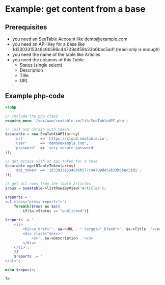 # Example: get content from a base

## Prerequisites

* you need an SeaTable Account like demo@example.com
* you need an API-Key for a base like 1d3303315348c6b566c44709d459b33b6bac5ad1 (read-only is enough)
* you need the name of the table like Articles
* you need the columns of this Table: 
  * Status (single select)
  * Description
  * Title
  * URL

## Example php-code


```php
<?php

// include the php class
require_once '/var/www/seatable.io/lib/SeaTableAPI.php';

// init and obtain auth token
$seatable = new SeaTableAPI(array(
    'url'       => 'https://cloud.seatable.io', 
    'user'      => 'demo@example.com',
    'password'  => 'very-secure-password'
));

// get access with an api-token for a base
$seatable->getDTableToken(array(
	'api_token' => '1d3303315348c6b577c44709d459b33b6bac5ad1',
));

// get all rows from the table Articles
$rows = $seatable->listRowsByView('Articles');

$reports = '
<ul class="press-reports">';
	foreach($rows as $a){ 
		if($a->Status == "published"){
		
$reports .= '
	<li>
  		<h2><a href="'. $a->URL .'" target="_blank">'. $a->Title .'</a></h2>
  		<div class="desc>
  			<p>'. $a->Description .'</p>
  		</div>
	</li>';
	}}
	$reports .= '
</ul>';

echo $reports;

?>
```